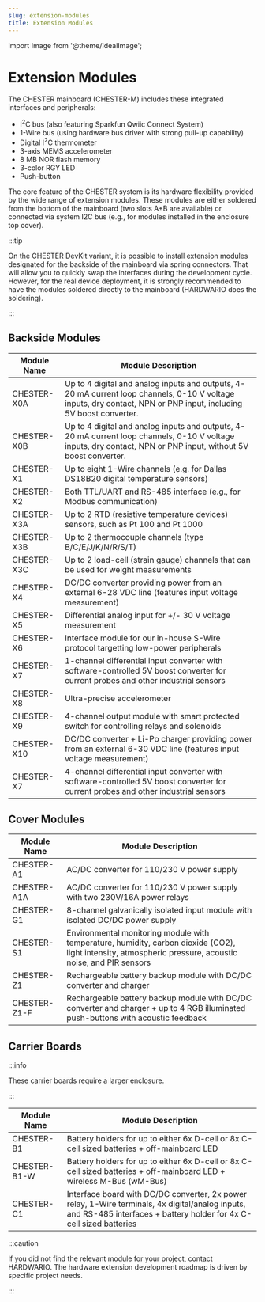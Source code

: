 ```yaml
---
slug: extension-modules
title: Extension Modules
---
```

import Image from '@theme/IdealImage';

# Extension Modules

The CHESTER mainboard (CHESTER-M) includes these integrated interfaces and peripherals:

* I<sup>2</sup>C bus (also featuring Sparkfun Qwiic Connect System)
* 1-Wire bus (using hardware bus driver with strong pull-up capability)
* Digital I<sup>2</sup>C thermometer
* 3-axis MEMS accelerometer
* 8 MB NOR flash memory
* 3-color RGY LED
* Push-button

The core feature of the CHESTER system is its hardware flexibility provided by the wide range of extension modules. These modules are either soldered from the bottom of the mainboard (two slots A+B are available) or connected via system I2C bus (e.g., for modules installed in the enclosure top cover).

:::tip

On the CHESTER DevKit variant, it is possible to install extension modules designated for the backside of the mainboard via spring connectors. That will allow you to quickly swap the interfaces during the development cycle. However, for the real device deployment, it is strongly recommended to have the modules soldered directly to the mainboard (HARDWARIO does the soldering).

:::

## Backside Modules

| Module Name | Module Description                                                                                                                                                |
|-------------|-------------------------------------------------------------------------------------------------------------------------------------------------------------------|
| CHESTER-X0A | Up to 4 digital and analog inputs and outputs, 4-20 mA current loop channels, 0-10 V voltage inputs, dry contact, NPN or PNP input, including 5V boost converter. |
| CHESTER-X0B | Up to 4 digital and analog inputs and outputs, 4-20 mA current loop channels, 0-10 V voltage inputs, dry contact, NPN or PNP input, without 5V boost converter.   |
| CHESTER-X1  | Up to eight 1-Wire channels (e.g. for Dallas DS18B20 digital temperature sensors)                                                                                 |
| CHESTER-X2  | Both TTL/UART and RS-485 interface (e.g., for Modbus communication)                                                                                               |
| CHESTER-X3A | Up to 2 RTD (resistive temperature devices) sensors, such as Pt 100 and Pt 1000                                                                                   |
| CHESTER-X3B | Up to 2 thermocouple channels (type B/C/E/J/K/N/R/S/T)                                                                                                            |
| CHESTER-X3C | Up to 2 load-cell (strain gauge) channels that can be used for weight measurements                                                                                |
| CHESTER-X4  | DC/DC converter providing power from an external 6-28 VDC line (features input voltage measurement)                                                               |
| CHESTER-X5  | Differential analog input for +/- 30 V voltage measurement                                                                                                        |
| CHESTER-X6  | Interface module for our in-house S-Wire protocol targetting low-power peripherals                                                                                |
| CHESTER-X7  | 1-channel differential input converter with software-controlled 5V boost converter for current probes and other industrial sensors                                |
| CHESTER-X8  | Ultra-precise accelerometer                                                                                                                                       |
| CHESTER-X9  | 4-channel output module with smart protected switch for controlling relays and solenoids                                                                          |
| CHESTER-X10 | DC/DC converter + Li-Po charger providing power from an external 6-30 VDC line (features input voltage measurement)                                               |
| CHESTER-X7  | 4-channel differential input converter with software-controlled 5V boost converter for current probes and other industrial sensors                                |

## Cover Modules

| Module Name  | Module Description                                                                                                                                       |
|--------------|----------------------------------------------------------------------------------------------------------------------------------------------------------|
| CHESTER-A1   | AC/DC converter for 110/230 V power supply                                                                                                               |
| CHESTER-A1A  | AC/DC converter for 110/230 V power supply with two 230V/16A power relays                                                                                |
| CHESTER-G1   | 8-channel galvanically isolated input module with isolated DC/DC power supply                                                                            |
| CHESTER-S1   | Environmental monitoring module with temperature, humidity, carbon dioxide (CO2), light intensity, atmospheric pressure, acoustic noise, and PIR sensors |
| CHESTER-Z1   | Rechargeable battery backup module with DC/DC converter and charger                                                                                      |
| CHESTER-Z1-F | Rechargeable battery backup module with DC/DC converter and charger + up to 4 RGB illuminated push-buttons with acoustic feedback                        |

## Carrier Boards

:::info

These carrier boards require a larger enclosure.

:::

| Module Name  | Module Description                                                                                                                                                     |
|--------------|------------------------------------------------------------------------------------------------------------------------------------------------------------------------|
| CHESTER-B1   | Battery holders for up to either 6x D-cell or 8x C-cell sized batteries + off-mainboard LED                                                                            |
| CHESTER-B1-W | Battery holders for up to either 6x D-cell or 8x C-cell sized batteries + off-mainboard LED + wireless M-Bus (wM-Bus)                                                  |
| CHESTER-C1   | Interface board with DC/DC converter, 2x power relay, 1-Wire terminals, 4x digital/analog inputs, and RS-485 interfaces + battery holder for 4x C-cell sized batteries |

:::caution

If you did not find the relevant module for your project, contact HARDWARIO. The hardware extension development roadmap is driven by specific project needs.

:::
